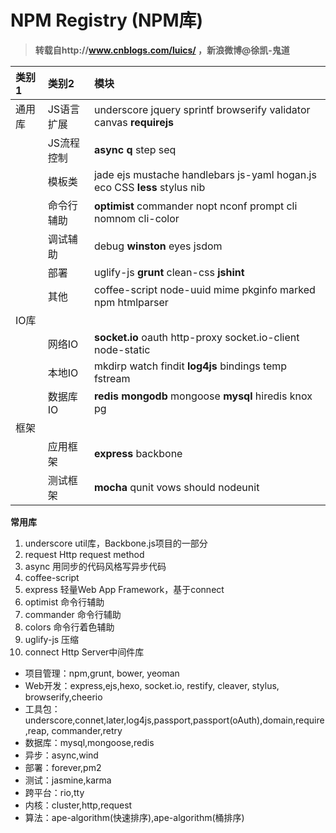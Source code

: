 # NPM Registry (NPM库)


> **转载自http://www.cnblogs.com/luics/ ，新浪微博@徐凯-鬼道**




|    类别1     |    类别2	    |    模块            |
| :----------- | :--------------| :----------------- |
| 通用库       |	JS语言扩展	| underscore jquery sprintf browserify validator canvas **requirejs**|
|              | JS流程控制     | **async** **q** step seq |
|              | 模板类	        | jade ejs mustache handlebars js-yaml hogan.js eco CSS	**less** stylus nib |
|              | 命令行辅助    	| **optimist** commander nopt nconf prompt cli nomnom cli-color|
|              | 调试辅助       | debug **winston** eyes jsdom |
|              | 部署	        | uglify-js **grunt** clean-css **jshint** |
|              | 其他           | coffee-script node-uuid mime pkginfo marked npm htmlparser |
| IO库         |                |                      |
|              | 网络IO         | **socket.io** oauth http-proxy socket.io-client node-static |
|              | 本地IO     	| mkdirp watch findit **log4js** bindings temp fstream |
|              | 数据库IO     	| **redis** **mongodb** mongoose **mysql** hiredis knox pg |
| 框架         |                |                      |
|              | 应用框架   	| **express** backbone     |
|              | 测试框架	    | **mocha** qunit vows should nodeunit|



**常用库**

1.  underscore util库，Backbone.js项目的一部分
2.  request Http request method
3.  async 用同步的代码风格写异步代码
4.  coffee-script
5.  express 轻量Web App Framework，基于connect
6.  optimist 命令行辅助
7.  commander 命令行辅助
8.  colors 命令行着色辅助
9.  uglify-js 压缩
10. connect Http Server中间件库


* 项目管理：npm,grunt, bower, yeoman
* Web开发：express,ejs,hexo, socket.io, restify, cleaver, stylus, browserify,cheerio
* 工具包：underscore,connet,later,log4js,passport,passport(oAuth),domain,require,reap,
commander,retry
* 数据库：mysql,mongoose,redis
* 异步：async,wind
* 部署：forever,pm2
* 测试：jasmine,karma
* 跨平台：rio,tty
* 内核：cluster,http,request
* 算法：ape-algorithm(快速排序),ape-algorithm(桶排序)


